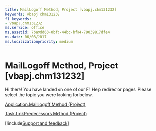 ```yaml
---
title: MailLogoff Method, Project [vbapj.chm131232]
keywords: vbapj.chm131232
f1_keywords:
- vbapj.chm131232
ms.service: office
ms.assetid: 7ba9dd63-0bfd-44bc-bfb4-79039817dfe4
ms.date: 06/08/2017
ms.localizationpriority: medium
---
```



# MailLogoff Method, Project [vbapj.chm131232]

Hi there! You have landed on one of our F1 Help redirector pages. Please select the topic you were looking for below.

[Application.MailLogoff Method (Project)](https://msdn.microsoft.com/library/e8634331-404c-6e01-4ce9-2dac8dcf364c%28Office.15%29.aspx)

[Task.LinkPredecessors Method (Project)](https://msdn.microsoft.com/library/6aaf3dfc-3f8c-a7a7-9f7f-59bd1d5a50b3%28Office.15%29.aspx)

[!include[Support and feedback](~/includes/feedback-boilerplate.md)]